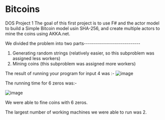 # Bitcoins
DOS Project 1
The goal of this first project is to use F# and the actor model to build a Simple Bitcoin model usin SHA-256, and create multiple actors to mine the coins using AKKA.net.


We divided the problem into two parts----------------------------
1. Generating random strings (relatively easier, so this subproblem was assigned less workers)
2. Mining coins (this subproblem was assigned more workers)




The result of running your program for input 4 was :- ![image](https://user-images.githubusercontent.com/72169934/134735728-1bbf02b5-9a53-4cb6-bb86-bf26bf7401ed.png)

The running time for  6 zeros was:-

![image](https://user-images.githubusercontent.com/72169934/134735571-a6cc74f7-e595-4a24-b334-5560eced6a21.png)



We were able to fine coins with 6 zeros.


The largest number of working machines we were able to run was 2.
